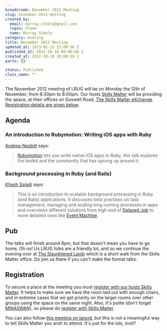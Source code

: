 ```yaml
--- 
breadcrumb: November 2012 Meeting
slug: november-2012-meeting
created_by: 
  email: murray.steele@gmail.com
  login: hlame
  name: Murray Steele
category: meeting
title: November 2012 Meeting
updated_at: 2013-02-12 23:09:36 Z
published_at: 2012-10-18 00:00:00 Z
created_at: 2012-10-18 20:00:39 Z
parts: {}

status: Published
class_name: ""
---
```


The November 2012 meeting of LRUG will be on *Monday* the 12th of November, from 6:30pm to 8:00pm.  Our hosts [Skills Matter](http://skillsmatter.com/) will be providing the space, at their offices on Goswell Road; [The Skills Matter eXchange](http://skillsmatter.com/location-details/design-architecture/484/96).  <a href="#nov12registration">Registration details are given below</a>.

Agenda
------

### An introduction to Rubymotion: Writing iOS apps with Ruby

[Andrew Nesbitt](http://teabass.com/) says:

> [Rubymotion](http://www.rubymotion.com/) lets you write native iOS apps in Ruby, this talk 
> explores the toolkit and the community that has sprung up around it.

### Background processing in Ruby (and Rails)

[Khash Sajadi](http://sajadi.co.uk/dflat/) says:

> This is an introduction to scalable background processing in Ruby
> (and Rails) applications. It discusses best practises on task 
> management, managing and scaling long running processes in apps 
> and overviews different solutions from high end of [Delayed Job](https://github.com/collectiveidea/delayed_job)
> to more detailed ones like [Event Machine](http://rubyeventmachine.com/).

Pub
---

The talks will finish around 8pm, but that doesn't mean you have to go home.  Oh no!  Us LRUG folks are a friendly lot, and so we continue the evening over at [The Slaughtered Lamb](http://www.theslaughteredlambpub.com/) which is a short walk from the Skills Matter office.  Do join us there if you can't make the formal talks.

Registration <a name="nov12registration">&nbsp;</a>
---------------------------------------------------

To secure a place at the meeting you *must* [register with our hosts Skills Matter](http://skillsmatter.com/event-details/home/lrug-november-meetup).  It helps to make sure we have the room laid out with enough chairs, and in extreme cases that we get priority on the larger rooms over other groups using the space on the same night.  Also, it's polite (don't forget [MINASWAN](http://oreilly.com/ruby/excerpts/ruby-learning-rails/ruby-glossary.html#I_indexterm_d1e32036)), so please do [register with Skills Matter](http://skillsmatter.com/event-details/home/lrug-november-meetup).

You can also follow [this meeting on lanyrd](http://lanyrd.com/2012/lrug-november/), but this is not a meaningful way to tell Skills Matter you wish to attend.  It's just for the lols, innit?
